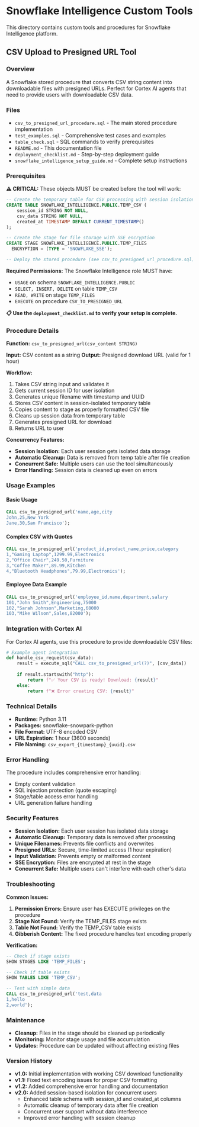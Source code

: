 # Snowflake Intelligence Custom Tools

This directory contains custom tools and procedures for Snowflake Intelligence platform.

## CSV Upload to Presigned URL Tool

### Overview
A Snowflake stored procedure that converts CSV string content into downloadable files with presigned URLs. Perfect for Cortex AI agents that need to provide users with downloadable CSV data.

### Files
- `csv_to_presigned_url_procedure.sql` - The main stored procedure implementation
- `test_examples.sql` - Comprehensive test cases and examples
- `table_check.sql` - SQL commands to verify prerequisites
- `README.md` - This documentation file
- `deployment_checklist.md` - Step-by-step deployment guide
- `snowflake_intelligence_setup_guide.md` - Complete setup instructions

### Prerequisites

**⚠️ CRITICAL:** These objects MUST be created before the tool will work:

```sql
-- Create the temporary table for CSV processing with session isolation
CREATE TABLE SNOWFLAKE_INTELLIGENCE.PUBLIC.TEMP_CSV (
    session_id STRING NOT NULL,
    csv_data STRING NOT NULL,
    created_at TIMESTAMP DEFAULT CURRENT_TIMESTAMP()
);

-- Create the stage for file storage with SSE encryption
CREATE STAGE SNOWFLAKE_INTELLIGENCE.PUBLIC.TEMP_FILES
  ENCRYPTION = (TYPE = 'SNOWFLAKE_SSE');

-- Deploy the stored procedure (see csv_to_presigned_url_procedure.sql)
```

**Required Permissions:** The Snowflake Intelligence role MUST have:
- `USAGE` on schema `SNOWFLAKE_INTELLIGENCE.PUBLIC`
- `SELECT, INSERT, DELETE` on table `TEMP_CSV`
- `READ, WRITE` on stage `TEMP_FILES` 
- `EXECUTE` on procedure `CSV_TO_PRESIGNED_URL`

**📋 Use the `deployment_checklist.md` to verify your setup is complete.**

### Procedure Details

**Function:** `csv_to_presigned_url(csv_content STRING)`

**Input:** CSV content as a string
**Output:** Presigned download URL (valid for 1 hour)

**Workflow:**
1. Takes CSV string input and validates it
2. Gets current session ID for user isolation
3. Generates unique filename with timestamp and UUID
4. Stores CSV content in session-isolated temporary table
5. Copies content to stage as properly formatted CSV file
6. Cleans up session data from temporary table
7. Generates presigned URL for download
8. Returns URL to user

**Concurrency Features:**
- **Session Isolation:** Each user session gets isolated data storage
- **Automatic Cleanup:** Data is removed from temp table after file creation
- **Concurrent Safe:** Multiple users can use the tool simultaneously
- **Error Handling:** Session data is cleaned up even on errors

### Usage Examples

#### Basic Usage
```sql
CALL csv_to_presigned_url('name,age,city
John,25,New York
Jane,30,San Francisco');
```

#### Complex CSV with Quotes
```sql
CALL csv_to_presigned_url('product_id,product_name,price,category
1,"Gaming Laptop",1299.99,Electronics
2,"Office Chair",249.50,Furniture  
3,"Coffee Maker",89.99,Kitchen
4,"Bluetooth Headphones",79.99,Electronics');
```

#### Employee Data Example
```sql
CALL csv_to_presigned_url('employee_id,name,department,salary
101,"John Smith",Engineering,75000
102,"Sarah Johnson",Marketing,68000
103,"Mike Wilson",Sales,82000');
```

### Integration with Cortex AI

For Cortex AI agents, use this procedure to provide downloadable CSV files:

```python
# Example agent integration
def handle_csv_request(csv_data):
    result = execute_sql("CALL csv_to_presigned_url(?)", [csv_data])
    
    if result.startswith("http"):
        return f"✅ Your CSV is ready! Download: {result}"
    else:
        return f"❌ Error creating CSV: {result}"
```

### Technical Details

- **Runtime:** Python 3.11
- **Packages:** snowflake-snowpark-python
- **File Format:** UTF-8 encoded CSV
- **URL Expiration:** 1 hour (3600 seconds)
- **File Naming:** `csv_export_{timestamp}_{uuid}.csv`

### Error Handling

The procedure includes comprehensive error handling:
- Empty content validation
- SQL injection protection (quote escaping)
- Stage/table access error handling
- URL generation failure handling

### Security Features

- **Session Isolation:** Each user session has isolated data storage
- **Automatic Cleanup:** Temporary data is removed after processing
- **Unique Filenames:** Prevents file conflicts and overwrites
- **Presigned URLs:** Secure, time-limited access (1 hour expiration)
- **Input Validation:** Prevents empty or malformed content
- **SSE Encryption:** Files are encrypted at rest in the stage
- **Concurrent Safe:** Multiple users can't interfere with each other's data

### Troubleshooting

**Common Issues:**

1. **Permission Errors:** Ensure user has EXECUTE privileges on the procedure
2. **Stage Not Found:** Verify the TEMP_FILES stage exists
3. **Table Not Found:** Verify the TEMP_CSV table exists
4. **Gibberish Content:** The fixed procedure handles text encoding properly

**Verification:**
```sql
-- Check if stage exists
SHOW STAGES LIKE 'TEMP_FILES';

-- Check if table exists  
SHOW TABLES LIKE 'TEMP_CSV';

-- Test with simple data
CALL csv_to_presigned_url('test,data
1,hello
2,world');
```

### Maintenance

- **Cleanup:** Files in the stage should be cleaned up periodically
- **Monitoring:** Monitor stage usage and file accumulation
- **Updates:** Procedure can be updated without affecting existing files

### Version History

- **v1.0:** Initial implementation with working CSV download functionality
- **v1.1:** Fixed text encoding issues for proper CSV formatting
- **v1.2:** Added comprehensive error handling and documentation
- **v2.0:** Added session-based isolation for concurrent users
  - Enhanced table schema with session_id and created_at columns
  - Automatic cleanup of temporary data after file creation
  - Concurrent user support without data interference
  - Improved error handling with session cleanup
